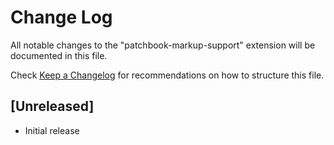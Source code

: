 # Change Log
All notable changes to the "patchbook-markup-support" extension will be documented in this file.

Check [Keep a Changelog](http://keepachangelog.com/) for recommendations on how to structure this file.

## [Unreleased]
- Initial release